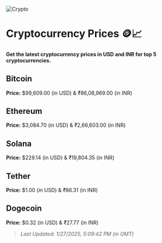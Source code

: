 
![Crypto](https://www.techguide.com.au/wp-content/uploads/2020/11/crypto3.jpeg)

# Cryptocurrency Prices 🪙📈

#### Get the latest cryptocurrency prices in USD and INR for top 5 cryptocurrencies.

## Bitcoin

**Price:** $99,609.00 (in USD) & ₹86,08,969.00 (in INR)

## Ethereum

**Price:** $3,084.70 (in USD) & ₹2,66,603.00 (in INR)

## Solana

**Price:** $229.14 (in USD) & ₹19,804.35 (in INR)

## Tether

**Price:** $1.00 (in USD) & ₹86.31 (in INR)

## Dogecoin

**Price:** $0.32 (in USD) & ₹27.77 (in INR)

> _Last Updated: 1/27/2025, 5:09:42 PM (in GMT)_
